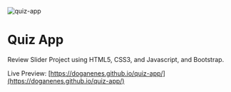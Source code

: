 ![quiz-app](https://user-images.githubusercontent.com/86846812/223705252-5ad9c62c-c3a7-4d57-8434-f7b9bfe0bea0.png)

# Quiz App 
Review Slider Project using HTML5, CSS3, and Javascript, and Bootstrap.

Live Preview: [https://doganenes.github.io/quiz-app/](https://doganenes.github.io/quiz-app/)
